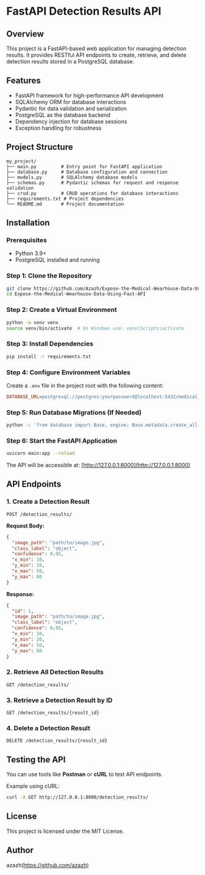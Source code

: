 # FastAPI Detection Results API

## Overview
This project is a FastAPI-based web application for managing detection results. It provides RESTful API endpoints to create, retrieve, and delete detection results stored in a PostgreSQL database.

## Features
- FastAPI framework for high-performance API development
- SQLAlchemy ORM for database interactions
- Pydantic for data validation and serialization
- PostgreSQL as the database backend
- Dependency injection for database sessions
- Exception handling for robustness

## Project Structure
```
my_project/
├── main.py         # Entry point for FastAPI application
├── database.py     # Database configuration and connection
├── models.py       # SQLAlchemy database models
├── schemas.py      # Pydantic schemas for request and response validation
├── crud.py         # CRUD operations for database interactions
├── requirements.txt # Project dependencies
└── README.md       # Project documentation
```

## Installation

### Prerequisites
- Python 3.9+
- PostgreSQL installed and running

### Step 1: Clone the Repository
```sh
git clone https://github.com/Azazh/Expose-the-Medical-Wearhouse-Data-Using-Fast-API.git
cd Expose-the-Medical-Wearhouse-Data-Using-Fast-API
```

### Step 2: Create a Virtual Environment
```sh
python -m venv venv
source venv/bin/activate  # On Windows use: venv\Scripts\activate
```

### Step 3: Install Dependencies
```sh
pip install -r requirements.txt
```

### Step 4: Configure Environment Variables
Create a `.env` file in the project root with the following content:
```ini
DATABASE_URL=postgresql://postgres:yourpassword@localhost:5432/medical_dw
```

### Step 5: Run Database Migrations (If Needed)
```sh
python -c 'from database import Base, engine; Base.metadata.create_all(bind=engine)'
```

### Step 6: Start the FastAPI Application
```sh
uvicorn main:app --reload
```

The API will be accessible at: [http://127.0.0.1:8000](http://127.0.0.1:8000)

## API Endpoints

### 1. Create a Detection Result
```http
POST /detection_results/
```
**Request Body:**
```json
{
  "image_path": "path/to/image.jpg",
  "class_label": "object",
  "confidence": 0.95,
  "x_min": 10,
  "y_min": 20,
  "x_max": 50,
  "y_max": 80
}
```

**Response:**
```json
{
  "id": 1,
  "image_path": "path/to/image.jpg",
  "class_label": "object",
  "confidence": 0.95,
  "x_min": 10,
  "y_min": 20,
  "x_max": 50,
  "y_max": 80
}
```

### 2. Retrieve All Detection Results
```http
GET /detection_results/
```

### 3. Retrieve a Detection Result by ID
```http
GET /detection_results/{result_id}
```

### 4. Delete a Detection Result
```http
DELETE /detection_results/{result_id}
```

## Testing the API
You can use tools like **Postman** or **cURL** to test API endpoints.

Example using cURL:
```sh
curl -X GET http://127.0.0.1:8000/detection_results/
```

## License
This project is licensed under the MIT License.

## Author
azazh(https://github.com/azazh)

